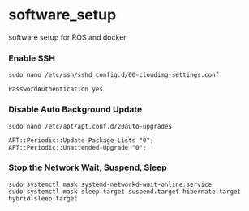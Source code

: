 # software_setup
software setup for ROS and docker

### Enable SSH
```
sudo nano /etc/ssh/sshd_config.d/60-cloudimg-settings.conf
```
```
PasswordAuthentication yes
```
### Disable Auto Background Update
```
sudo nano /etc/apt/apt.conf.d/20auto-upgrades
```
```
APT::Periodic::Update-Package-Lists "0";
APT::Periodic::Unattended-Upgrade "0";
```
### Stop the Network Wait, Suspend, Sleep
```
sudo systemctl mask systemd-networkd-wait-online.service
sudo systemctl mask sleep.target suspend.target hibernate.target hybrid-sleep.target
```
